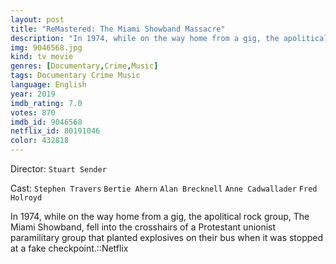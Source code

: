 ```yaml
---
layout: post
title: "ReMastered: The Miami Showband Massacre"
description: "In 1974, while on the way home from a gig, the apolitical rock group, The Miami Showband, fell into the crosshairs of a Protestant unionist paramilitary group that planted explosives on their bus when it was stopped at a fake checkpoint.::Netflix.."
img: 9046568.jpg
kind: tv movie
genres: [Documentary,Crime,Music]
tags: Documentary Crime Music 
language: English
year: 2019
imdb_rating: 7.0
votes: 870
imdb_id: 9046568
netflix_id: 80191046
color: 432818
---
```

Director: `Stuart Sender`  

Cast: `Stephen Travers` `Bertie Ahern` `Alan Brecknell` `Anne Cadwallader` `Fred Holroyd` 

In 1974, while on the way home from a gig, the apolitical rock group, The Miami Showband, fell into the crosshairs of a Protestant unionist paramilitary group that planted explosives on their bus when it was stopped at a fake checkpoint.::Netflix